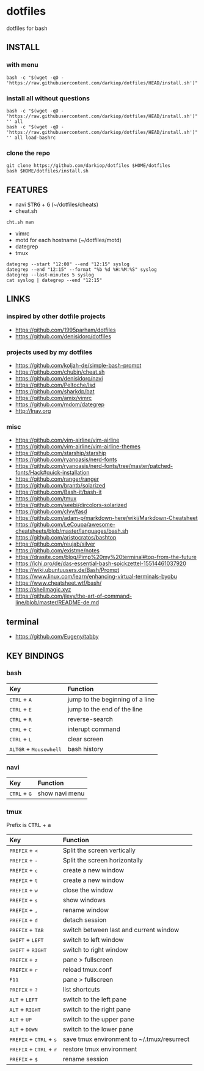 # dotfiles
dotfiles for bash

## INSTALL

### with menu

```
bash -c "$(wget -qO - 'https://raw.githubusercontent.com/darkiop/dotfiles/HEAD/install.sh')"
```

### install all without questions

```
bash -c "$(wget -qO - 'https://raw.githubusercontent.com/darkiop/dotfiles/HEAD/install.sh')" '' all
bash -c "$(wget -qO - 'https://raw.githubusercontent.com/darkiop/dotfiles/HEAD/install.sh')" '' all load-bashrc
```

### clone the repo
```
git clone https://github.com/darkiop/dotfiles $HOME/dotfiles
bash $HOME/dotfiles/install.sh
```

## FEATURES
- navi <kbd>STRG</kbd> + <kbd>G</kbd> (~/dotfiles/cheats)
- cheat.sh
```
cht.sh man
```
- vimrc
- motd for each hostname (~/dotfiles/motd)
- dategrep
- tmux
```
dategrep --start "12:00" --end "12:15" syslog
dategrep --end "12:15" --format "%b %d %H:%M:%S" syslog
dategrep --last-minutes 5 syslog
cat syslog | dategrep --end "12:15"
```

## LINKS

### inspired by other dotfile projects
- https://github.com/1995parham/dotfiles
- https://github.com/denisidoro/dotfiles

### projects used by my dotfiles
- https://github.com/koljah-de/simple-bash-prompt
- https://github.com/chubin/cheat.sh
- https://github.com/denisidoro/navi
- https://github.com/Peltoche/lsd
- https://github.com/sharkdp/bat
- https://github.com/amix/vimrc
- https://github.com/mdom/dategrep
- http://lnav.org

### misc
- https://github.com/vim-airline/vim-airline
- https://github.com/vim-airline/vim-airline-themes
- https://github.com/starship/starship
- https://github.com/ryanoasis/nerd-fonts
- https://github.com/ryanoasis/nerd-fonts/tree/master/patched-fonts/Hack#quick-installation
- https://github.com/ranger/ranger
- https://github.com/brantb/solarized
- https://github.com/Bash-it/bash-it
- https://github.com/tmux
- https://github.com/seebi/dircolors-solarized
- https://github.com/clvv/fasd
- https://github.com/adam-p/markdown-here/wiki/Markdown-Cheatsheet
- https://github.com/LeCoupa/awesome-cheatsheets/blob/master/languages/bash.sh
- https://github.com/aristocratos/bashtop
- https://github.com/reujab/silver
- https://github.com/existme/notes
- https://drasite.com/blog/Pimp%20my%20terminal#top-from-the-future
- https://ichi.pro/de/das-essential-bash-spickzettel-15514461037920
- https://wiki.ubuntuusers.de/Bash/Prompt
- https://www.linux.com/learn/enhancing-virtual-terminals-byobu
- https://www.cheatsheet.wtf/bash/
- https://shellmagic.xyz
- https://github.com/jlevy/the-art-of-command-line/blob/master/README-de.md

## terminal
- https://github.com/Eugeny/tabby

## KEY BINDINGS

### bash

Key | Function
:--- | :---
<kbd>CTRL</kbd> + <kbd>A</kbd> | jump to the beginning of a line
<kbd>CTRL</kbd> + <kbd>E</kbd> | jump to the end of the line
<kbd>CTRL</kbd> + <kbd>R</kbd> | reverse-search
<kbd>CTRL</kbd> + <kbd>C</kbd> | interupt command
<kbd>CTRL</kbd> + <kbd>L</kbd> | clear screen
<kbd>ALTGR</kbd> + <kbd>Mousewhell</kbd> | bash history

### navi

Key | Function
:--- | :---
<kbd>CTRL</kbd> + <kbd>G</kbd> | show navi menu

### tmux
Prefix is <kbd>CTRL</kbd> + <kbd>a</kbd>

Key | Function
:--- | :---
<kbd>PREFIX</kbd> + <kbd><</kbd> | Split the screen vertically
<kbd>PREFIX</kbd> + <kbd>-</kbd> | Split the screen horizontally
<kbd>PREFIX</kbd> + <kbd>c</kbd> | create a new window
<kbd>PREFIX</kbd> + <kbd>t</kbd> | create a new window
<kbd>PREFIX</kbd> + <kbd>w</kbd> | close the window
<kbd>PREFIX</kbd> + <kbd>s</kbd> | show windows
<kbd>PREFIX</kbd> + <kbd>,</kbd> | rename window
<kbd>PREFIX</kbd> + <kbd>d</kbd> | detach session
<kbd>PREFIX</kbd> + <kbd>TAB</kbd> | switch between last and current window
<kbd>SHIFT</kbd> + <kbd>LEFT</kbd> | switch to left window
<kbd>SHIFT</kbd> + <kbd>RIGHT</kbd> | switch to right window
<kbd>PREFIX</kbd> + <kbd>z</kbd> | pane > fullscreen
<kbd>PREFIX</kbd> + <kbd>r</kbd> | reload tmux.conf
<kbd>F11</kbd> | pane > fullscreen
<kbd>PREFIX</kbd> + <kbd>?</kbd> | list shortcuts
<kbd>ALT</kbd> + <kbd>LEFT</kbd> | switch to the left pane
<kbd>ALT</kbd> + <kbd>RIGHT</kbd> | switch to the right pane
<kbd>ALT</kbd> + <kbd>UP</kbd> | switch to the upper pane
<kbd>ALT</kbd> + <kbd>DOWN</kbd> | switch to the lower pane
<kbd>PREFIX</kbd> + <kbd>CTRL</kbd> + <kbd>s</kbd> | save tmux environment to ~/.tmux/resurrect
<kbd>PREFIX</kbd> + <kbd>CTRL</kbd> + <kbd>r</kbd> | restore tmux environment
<kbd>PREFIX</kbd> + <kbd>$</kbd> | rename session